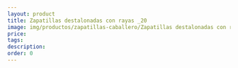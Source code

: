 ```yaml
---
layout: product
title: Zapatillas destalonadas con rayas _20
image: img/productos/zapatillas-caballero/Zapatillas destalonadas con rayas _20.webp
price: 
tags: 
description: 
order: 0
---
```


